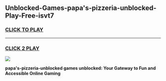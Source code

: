 
## Unblocked-Games-papa's-pizzeria-unblocked-Play-Free-isvt7
<h3>
<a href="https://premium76.site?title=papa's-pizzeria-unblocked&ref=15A">CLICK TO PLAY</a></h3>
<hr>

<h3>
<a href="https://premium76.site?title=papa's-pizzeria-unblocked&ref=15A">CLICK 2 PLAY</a>
  
</h3>

<a href="https://premium76.site?title=papa's-pizzeria-unblocked&ref=15A"><img src="https://clearcache.store/games.png"></a>


**papa's-pizzeria-unblocked games unblocked: Your Gateway to Fun and Accessible Online Gaming**
